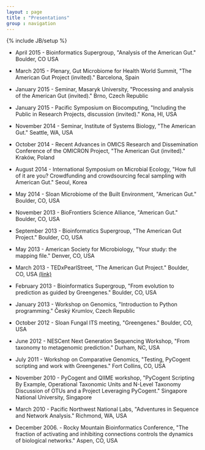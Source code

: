 ```yaml
---
layout : page
title : "Presentations"
group : navigation
---
```

{% include JB/setup %}

* April 2015 - Bioinformatics Supergroup, "Analysis of the American Gut." Boulder, CO USA 

* March 2015 - Plenary, Gut Microbiome for Health World Summit, "The American Gut Project (invited)." Barcelona, Spain 

* January 2015 - Seminar, Masaryk University, "Processing and analysis of the American Gut (invited)." Brno, Czech Republic 

* January 2015 - Pacific Symposium on Biocomputing, "Including the Public in Research Projects, discussion (invited)." Kona, HI, USA 

* November 2014 - Seminar, Institute of Systems Biology, "The American Gut." Seattle, WA, USA 

* October 2014 - Recent Advances in OMICS Research and Dissemination Conference of the OMICRON Project, "The American Gut (invited)." Kraków, Poland 

* August 2014 - International Symposium on Microbial Ecology, "How full of it are you? Crowdfunding and crowdsourcing fecal sampling with American Gut." Seoul, Korea 

* May 2014 - Sloan Microbiome of the Built Environment, "American Gut." Boulder, CO, USA 

* November 2013 - BioFrontiers Science Alliance, "American Gut." Boulder, CO, USA 

* September 2013 - Bioinformatics Supergroup, "The American Gut Project." Boulder, CO, USA 

* May 2013 - American Society for Microbiology, "Your study: the mapping file." Denver, CO, USA 

* March 2013 - TEDxPearlStreet, "The American Gut Project." Boulder, CO, USA [(link)](https://www.youtube.com/watch?v=mtgwhtux9rc) 

* February 2013 - Bioinformatics Supergroup, "From evolution to prediction as guided by Greengenes." Boulder, CO, USA 

* January 2013 - Workshop on Genomics, "Introduction to Python programming." Český Krumlov, Czech Republic 

* October 2012 - Sloan Fungal ITS meeting, "Greengenes." Boulder, CO, USA 

* June 2012 - NESCent Next Generation Sequencing Workshop, "From taxonomy to metagenomic prediction." Durham, NC, USA 

* July 2011 - Workshop on Comparative Genomics, "Testing, PyCogent scripting and work with Greengenes." Fort Collins, CO, USA 

* November 2010 - PyCogent and QIIME workshop, "PyCogent Scripting By Example, Operational Taxonomic Units and N-Level Taxonomy  Discussion of OTUs and a Project Leveraging PyCogent." Singapore National University, Singapore 

* March 2010 - Pacific Northwest National Labs, "Adventures in Sequence and Network Analysis." Richmond, WA, USA 

* December 2006. - Rocky Mountain Bioinformatics Conference, "The fraction of activating and inhibiting connections controls the dynamics of biological networks." Aspen, CO, USA 
